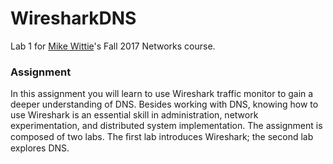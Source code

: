 # WiresharkDNS
Lab 1 for [Mike Wittie](https://www.cs.montana.edu/mwittie/)'s Fall 2017 Networks course.

### Assignment
In this assignment you will learn to use Wireshark traffic monitor to gain a deeper understanding of DNS. Besides working with DNS, knowing how to use Wireshark is an essential skill in administration, network experimentation, and distributed system implementation. The assignment is composed of two labs. The ﬁrst lab introduces Wireshark; the second lab explores DNS.
